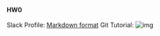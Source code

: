 #### HW0

Slack Profile: [Markdown format](https://csc510-fall2017.slack.com/team/rshah8)
Git Tutorial:  ![img](https://github.ncsu.edu/rshah8/HW0/raw/master/git%20tutorial.png)
